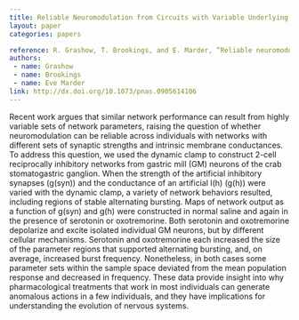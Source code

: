 ```yaml
---
title: Reliable Neuromodulation from Circuits with Variable Underlying Structure
layout: paper
categories: papers

reference: R. Grashow, T. Brookings, and E. Marder, “Reliable neuromodulation from circuits with variable underlying structure,” Proc Natl Acad Sci U S A, vol. 106, no. 28, pp. 11742–11746, Jul. 2009.
authors: 
 - name: Grashow
 - name: Brookings
 - name: Eve Marder
link: http://dx.doi.org/10.1073/pnas.0905614106
---
```


Recent work argues that similar network performance can result from highly variable sets of network parameters, raising the question of whether neuromodulation can be reliable across individuals with networks with different sets of synaptic strengths and intrinsic membrane conductances. To address this question, we used the dynamic clamp to construct 2-cell reciprocally inhibitory networks from gastric mill (GM) neurons of the crab stomatogastric ganglion. When the strength of the artificial inhibitory synapses (g(syn)) and the conductance of an artificial I(h) (g(h)) were varied with the dynamic clamp, a variety of network behaviors resulted, including regions of stable alternating bursting. Maps of network output as a function of g(syn) and g(h) were constructed in normal saline and again in the presence of serotonin or oxotremorine. Both serotonin and oxotremorine depolarize and excite isolated individual GM neurons, but by different cellular mechanisms. Serotonin and oxotremorine each increased the size of the parameter regions that supported alternating bursting, and, on average, increased burst frequency. Nonetheless, in both cases some parameter sets within the sample space deviated from the mean population response and decreased in frequency. These data provide insight into why pharmacological treatments that work in most individuals can generate anomalous actions in a few individuals, and they have implications for understanding the evolution of nervous systems.
